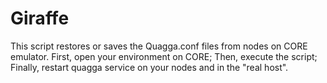 # Giraffe
This script restores or saves the Quagga.conf files from nodes on CORE emulator.
First, open your environment on CORE;
Then, execute the script;
Finally, restart quagga service on your nodes and in the "real host".
